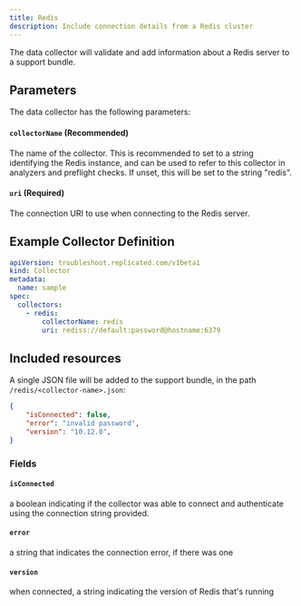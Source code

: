 ```yaml
---
title: Redis
description: Include connection details from a Redis cluster
---
```


The data collector will validate and add information about a Redis server to a support bundle.

## Parameters

The data collector has the following parameters:

#### `collectorName` (Recommended)
The name of the collector.
This is recommended to set to a string identifying the Redis instance, and can be used to refer to this collector in analyzers and preflight checks.
If unset, this will be set to the string "redis".

#### `uri` (Required)
The connection URI to use when connecting to the Redis server.

## Example Collector Definition

```yaml
apiVersion: troubleshoot.replicated.com/v1beta1
kind: Collector
metadata:
  name: sample
spec:
  collectors:
    - redis:
        collectorName: redis
        uri: rediss://default:password@hostname:6379
```

## Included resources

A single JSON file will be added to the support bundle, in the path `/redis/<collector-name>.json`:

```json
{
    "isConnected": false,
    "error": "invalid password",
    "version": "10.12.0",
}
```

### Fields

#### `isConnected`
a boolean indicating if the collector was able to connect and authenticate using the connection string provided.

#### `error`
a string that indicates the connection error, if there was one

#### `version`
when connected, a string indicating the version of Redis that's running
